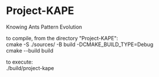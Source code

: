 # Project-KAPE
Knowing Ants Pattern Evolution

to compile, from the directory "Project-KAPE":  
  cmake -S ./sources/ -B build -DCMAKE_BUILD_TYPE=Debug  
  cmake --build build  

to execute:  
  ./build/project-kape
